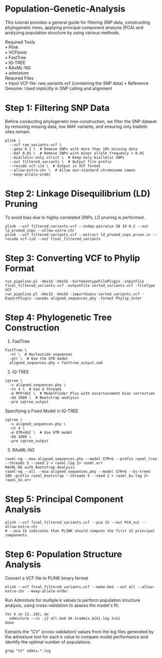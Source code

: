 # Population-Genetic-Analysis
This tutorial provides a general guide for filtering SNP data, constructing phylogenetic trees, applying principal component analysis (PCA) and analyzing population structure by using various methods.  

Required Tools  
•	Plink  
•	VCFtools   
•	FastTree   
•	IQ-TREE  
•	RAxML-NG  
•	admixture    
Required Files  
•	Input VCF file: raw_variants.vcf (containing the SNP data)
•	Reference Genome: Used implicitly in SNP calling and alignment  
# Step 1: Filtering SNP Data
Before conducting phylogenetic tree construction, we filter the SNP dataset by removing missing data, low MAF variants, and ensuring only biallelic sites remain.  
```
plink \
  --vcf raw_variants.vcf \
  --geno 0.1 \  # Remove SNPs with more than 10% missing data
  --maf 0.01 \  # Remove SNPs with minor allele frequency < 0.01
  --biallelic-only strict \  # Keep only biallelic SNPs
  --out filtered_variants \  # Output file prefix
  --recode vcf-iid \  # Output in VCF format
  --allow-extra-chr \  # Allow non-standard chromosome names
  --keep-allele-order
```
# Step 2: Linkage Disequilibrium (LD) Pruning
To avoid bias due to highly correlated SNPs, LD pruning is performed.  
```
plink --vcf filtered_variants.vcf --indep-pairwise 50 10 0.2 --out ld_pruned_snps --allow-extra-chr
plink --vcf filtered_variants.vcf --extract ld_pruned_snps.prune.in --recode vcf-iid --out final_filtered_variants  
```
# Step 3: Converting VCF to Phylip Format
```
run_pipeline.pl -Xms1G -Xmx5G -SortGenotypeFilePlugin -inputFile final_filtered_variants.vcf -outputFile sorted_variants.vcf -fileType VCF
run_pipeline.pl -Xms1G -Xmx5G -importGuess sorted_variants.vcf -ExportPlugin -saveAs aligned_sequences.phy -format Phylip_Inter
```
# Step 4: Phylogenetic Tree Construction  
1. FastTree
```
FastTree \
  -nt \  # Nucleotide sequences
  -gtr \  # Use the GTR model
  aligned_sequences.phy > fasttree_output.nwk
```
2. IQ-TREE  
```
iqtree \
  -s aligned_sequences.phy \
  -nt 4 \  # Use 4 threads
  -m MFP+ASC \  # ModelFinder Plus with ascertainment bias correction
  -bb 1000 \  # Bootstrap analysis
  -pre iqtree_output
```
Specifying a Fixed Model in IQ-TREE
```
iqtree \
  -s aligned_sequences.phy \
  -nt 4 \
  -m GTR+ASC \  # Use GTR model
  -bb 1000 \
  -pre iqtree_output
```
3. RAxML-NG
```
raxml-ng --msa aligned_sequences.phy --model GTR+G --prefix raxml_tree --threads 5 --seed 2 > raxml.log 2> raxml.err
RAxML-NG with Bootstrap Analysis
raxml-ng --all --msa aligned_sequences.phy --model GTR+G --bs-trees 100 –prefix raxml_bootstrap --threads 5 --seed 2 > raxml_bs.log 2> raxml_bs.err
````
# Step 5: Principal Component Analysis
```
plink --vcf final_filtered_variants.vcf --pca 15 --out PCA_out --allow-extra-chr
# --pca 15 indicates that PLINK should compute the first 15 principal components.
```
# Step 6: Population Structure Analysis
Convert a VCF file to PLINK binary format
```
plink --vcf final_filtered_variants.vcf --make-bed --out all --allow-extra-chr --keep-allele-order
```
Run Admixture for multiple k values to perform population structure analysis, using cross-validation to assess the model's fit.
```
for k in {2..10}; do
  admixture --cv -j2 all.bed $k 1>admix.${k}.log 2>&1
done
```
Extracts the "CV" (cross-validation) values from the log files generated by the admixture tool for each k value to compare model performance and identify the optimal number of populations.
```
grep "CV" admix.*.log
```
